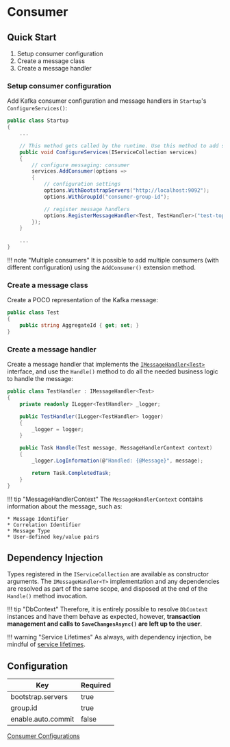 # Consumer

## Quick Start

1. Setup consumer configuration
2. Create a message class
3. Create a message handler

### Setup consumer configuration

Add Kafka consumer configuration and message handlers in `Startup`'s `ConfigureServices()`:

```csharp
public class Startup
{
    ...

    // This method gets called by the runtime. Use this method to add services to the container.
    public void ConfigureServices(IServiceCollection services)
    {
        // configure messaging: consumer
        services.AddConsumer(options =>
        {
            // configuration settings
            options.WithBootstrapServers("http://localhost:9092");
            options.WithGroupId("consumer-group-id");

            // register message handlers
            options.RegisterMessageHandler<Test, TestHandler>("test-topic", "test-event");
        });
    }

    ...
}
```

!!! note "Multiple consumers"
    It is possible to add multiple consumers (with different configuration) using the `AddConsumer()` extension method.

### Create a message class

Create a POCO representation of the Kafka message:

```csharp
public class Test
{
    public string AggregateId { get; set; }
}
```

### Create a message handler

Create a message handler that implements the [`IMessageHandler<Test>`](https://github.com/dfds/dafda/blob/master/src/Dafda/Consuming/IMessageHandler.cs) interface, and use the `Handle()` method to do all the needed business logic to handle the message:

```csharp
public class TestHandler : IMessageHandler<Test>
{
    private readonly ILogger<TestHandler> _logger;

    public TestHandler(ILogger<TestHandler> logger)
    {
        _logger = logger;
    }

    public Task Handle(Test message, MessageHandlerContext context)
    {
        _logger.LogInformation(@"Handled: {@Message}", message);

        return Task.CompletedTask;
    }
}
```

!!! tip "MessageHandlerContext"
    The `MessageHandlerContext` contains information about the message, such as:
    
    * Message Identifier
    * Correlation Identifier
    * Message Type
    * User-defined key/value pairs

## Dependency Injection

Types registered in the `IServiceCollection` are available as constructor arguments. The `IMessageHandler<T>` implementation and any dependencies are resolved as part of the same scope, and disposed at the end of the `Handle()` method invocation.
    
!!! tip "DbContext"
    Therefore, it is entirely possible to resolve `DbContext` instances and have them behave as expected, however, **transaction management and calls to `SaveChangesAsync()` are left up to the user**.

!!! warning "Service Lifetimes"
    As always, with dependency injection, be mindful of [service lifetimes](https://docs.microsoft.com/en-us/aspnet/core/fundamentals/dependency-injection?view=aspnetcore-3.1#service-lifetimes).

## Configuration

| Key | Required |
|-|-|
| bootstrap.servers | true |
| group.id | true |
| enable.auto.commit | false |

[Consumer Configurations](https://docs.confluent.io/current/installation/configuration/consumer-configs.html)
